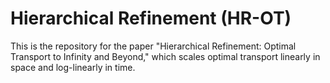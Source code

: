 # Hierarchical Refinement (HR-OT)

This is the repository for the paper "Hierarchical Refinement: Optimal Transport to Infinity and Beyond," which scales optimal transport linearly in space and log-linearly in time.
